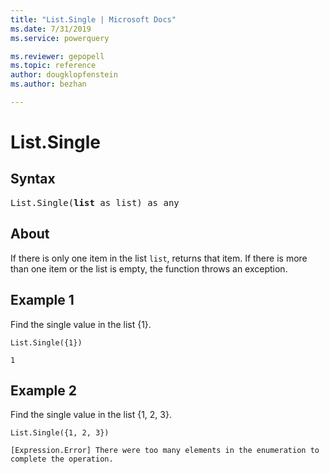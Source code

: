 ```yaml
---
title: "List.Single | Microsoft Docs"
ms.date: 7/31/2019
ms.service: powerquery

ms.reviewer: gepopell
ms.topic: reference
author: dougklopfenstein
ms.author: bezhan

---
```

# List.Single

## Syntax

<pre>
List.Single(<b>list</b> as list) as any  
</pre>
  
## About  
If there is only one item in the list `list`, returns that item. If there is more than one item or the list is empty, the function throws an exception.

## Example 1
Find the single value in the list {1}.

```powerquery-m
List.Single({1})
```

`1`

## Example 2
Find the single value in the list {1, 2, 3}.

```powerquery-m
List.Single({1, 2, 3})
```

`[Expression.Error] There were too many elements in the enumeration to complete the operation.`
